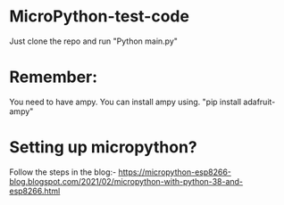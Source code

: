 # MicroPython-test-code
Just clone the repo and run "Python main.py"
# Remember:
You need to have ampy.
You can install ampy using. 
"pip install adafruit-ampy"
# Setting up micropython?
Follow the steps in the blog:-
https://micropython-esp8266-blog.blogspot.com/2021/02/micropython-with-python-38-and-esp8266.html
